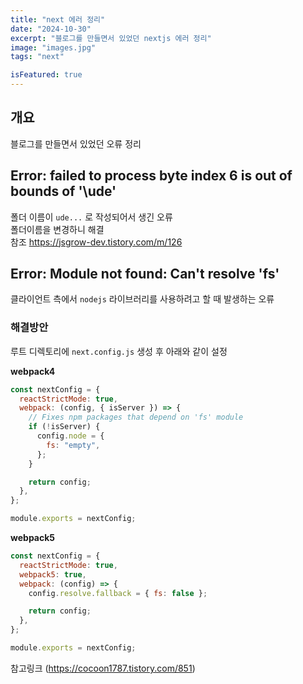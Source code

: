 ```yaml
---
title: "next 에러 정리"
date: "2024-10-30"
excerpt: "블로그를 만들면서 있었던 nextjs 에러 정리"
image: "images.jpg"
tags: "next"

isFeatured: true
---
```


## 개요

블로그를 만들면서 있었던 오류 정리

## Error: failed to process byte index 6 is out of bounds of '\ude'

폴더 이름이 `ude...` 로 작성되어서 생긴 오류 \
폴더이름을 변경하니 해결 \
참조 https://jsgrow-dev.tistory.com/m/126

## Error: Module not found: Can't resolve 'fs'

클라이언트 측에서 `nodejs` 라이브러리를 사용하려고 할 때 발생하는 오류

### 해결방안

루트 디렉토리에 `next.config.js` 생성 후 아래와 같이 설정

**webpack4**

```js
const nextConfig = {
  reactStrictMode: true,
  webpack: (config, { isServer }) => {
    // Fixes npm packages that depend on 'fs' module
    if (!isServer) {
      config.node = {
        fs: "empty",
      };
    }

    return config;
  },
};

module.exports = nextConfig;
```

**webpack5**

```js
const nextConfig = {
  reactStrictMode: true,
  webpack5: true,
  webpack: (config) => {
    config.resolve.fallback = { fs: false };

    return config;
  },
};

module.exports = nextConfig;
```

참고링크
(https://cocoon1787.tistory.com/851)
